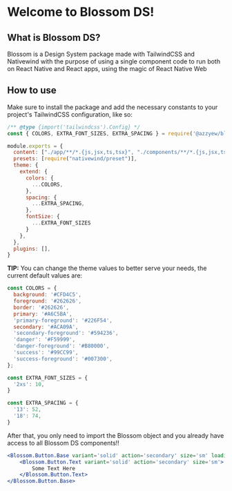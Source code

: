 # Welcome to Blossom DS!

## What is Blossom DS?

Blossom is a Design System package made with TailwindCSS and Nativewind with the purpose of using a single component code to run both on React Native and React apps, using the magic of React Native Web

## How to use

Make sure to install the package and add the necessary constants to your project's TailwindCSS configuration, like so:

```js
/** @type {import('tailwindcss').Config} */
const { COLORS, EXTRA_FONT_SIZES, EXTRA_SPACING } = require('@azzyew/blossom-ds/src/tokens.json');

module.exports = {
  content: ["./app/**/*.{js,jsx,ts,tsx}", "./components/**/*.{js,jsx,ts,tsx}"],
  presets: [require("nativewind/preset")],
  theme: {
    extend: {
      colors: {
        ...COLORS,
      },
      spacing: {
        ...EXTRA_SPACING,
      },
      fontSize: {
        ...EXTRA_FONT_SIZES
      }
    },
  },
  plugins: [],
}
```

**TIP:** You can change the theme values to better serve your needs, the current default values are:

```js
const COLORS = {
  background: '#CFD4C5',
  foreground: '#262626',
  border: '#262626',
  primary: '#A6C5BA',
  'primary-foreground': '#226F54',
  secondary: '#ACA09A',
  'secondary-foreground': '#594236',
  'danger': '#F59999',
  'danger-foreground': '#B80000',
  'success': '#99CC99',
  'success-foreground': '#007300',
};

const EXTRA_FONT_SIZES = {
  '2xs': 10,
}

const EXTRA_SPACING = {
  '13': 52,
  '18': 74,
}
```

After that, you only need to import the Blossom object and you already have access to all Blossom DS components!!

```jsx
<Blossom.Button.Base variant='solid' action='secondary' size='sm' loading={loading}>
    <Blossom.Button.Text variant='solid' action='secondary' size='sm'>
        Some Text Here
    </Blossom.Button.Text>
</Blossom.Button.Base>
```
